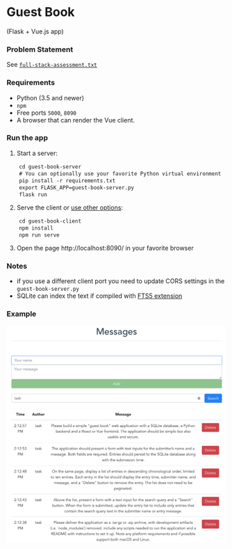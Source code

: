 # Guest Book

(Flask + Vue.js app)

### Problem Statement

See [`full-stack-assessment.txt`](./problem/full-stack-assessment.txt)


### Requirements

 - Python (3.5 and newer)
 - `npm`
 - Free ports `5000`, `8090`
 - A browser that can render the Vue client.
 

### Run the app

  1. Start a server:

```
    cd guest-book-server 
    # You can optionally use your favorite Python virtual environment
    pip install -r requirements.txt
    export FLASK_APP=guest-book-server.py
    flask run
```
    

  2. Serve the client or [use other options](./guest-book-client/README.md):

```
    cd guest-book-client 
    npm install
    npm run serve
```


  3. Open the page http://localhost:8090/ in your favorite browser


### Notes

 - if you use a different client port you need to update CORS settings in the `guest-book-server.py`
 - SQLite can index the text if compiled with [FTS5 extension](https://sqlite.org/fts5.html) 


### Example

![](./problem/result_example.png)